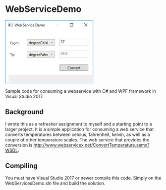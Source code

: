 # WebServiceDemo
![](https://github.com/spottsr/WebServiceDemo/blob/master/images/WebServiceDemo.PNG)


Sample code for consuming a webservice with C# and WPF framework in Visual Studio 2017.

## Background
I wrote this as a refresher assignment to myself and a starting point to a larger project.  It is a simple application for consuming a web service that converts temperatures between celcius, fahrenheit, kelvin, as well as a couple of other temperature scales.  The web service that provides the conversion is http://www.webservicex.net/ConvertTemperature.asmx?WSDL.
## Compiling
You must have Visual Studio 2017 or newer compile this code.  Simply on the WebServicesDemo.sln file and build the solution.
